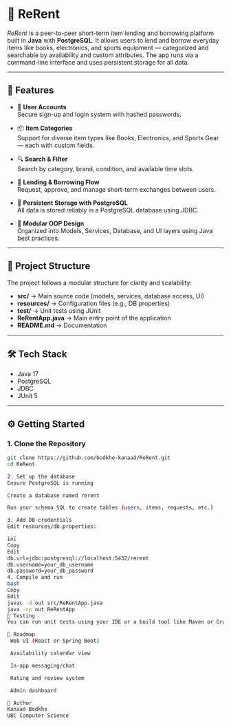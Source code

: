 # 🏡 ReRent

_ReRent_ is a peer-to-peer short-term item lending and borrowing platform built in **Java** with **PostgreSQL**. It allows users to lend and borrow everyday items like books, electronics, and sports equipment — categorized and searchable by availability and custom attributes. The app runs via a command-line interface and uses persistent storage for all data.

---

## 🚀 Features

- 👤 **User Accounts**  
  Secure sign-up and login system with hashed passwords.

- 📦 **Item Categories**  
  Support for diverse item types like Books, Electronics, and Sports Gear — each with custom fields.

- 🔍 **Search & Filter**  
  Search by category, brand, condition, and available time slots.

- 🔄 **Lending & Borrowing Flow**  
  Request, approve, and manage short-term exchanges between users.

- 💾 **Persistent Storage with PostgreSQL**  
  All data is stored reliably in a PostgreSQL database using JDBC.

- 🧠 **Modular OOP Design**  
  Organized into Models, Services, Database, and UI layers using Java best practices.

---

## 📂 Project Structure

The project follows a modular structure for clarity and scalability:

- **src/** → Main source code (models, services, database access, UI)
- **resources/** → Configuration files (e.g., DB properties)
- **test/** → Unit tests using JUnit
- **ReRentApp.java** → Main entry point of the application
- **README.md** → Documentation


---

## 🛠 Tech Stack

- Java 17  
- PostgreSQL  
- JDBC  
- JUnit 5  

---

## ⚙️ Getting Started

### 1. Clone the Repository

```bash
git clone https://github.com/bodkhe-kanaad/ReRent.git
cd ReRent

2. Set up the database
Ensure PostgreSQL is running

Create a database named rerent

Run your schema SQL to create tables (users, items, requests, etc.)

3. Add DB credentials
Edit resources/db.properties:

ini
Copy
Edit
db.url=jdbc:postgresql://localhost:5432/rerent
db.username=your_db_username
db.password=your_db_password
4. Compile and run
bash
Copy
Edit
javac -d out src/ReRentApp.java
java -cp out ReRentApp
🧪 Testing
You can run unit tests using your IDE or a build tool like Maven or Gradle.

🧭 Roadmap
 Web UI (React or Spring Boot)

 Availability calendar view

 In-app messaging/chat

 Rating and review system

 Admin dashboard

👤 Author
Kanaad Bodkhe
UBC Computer Science


